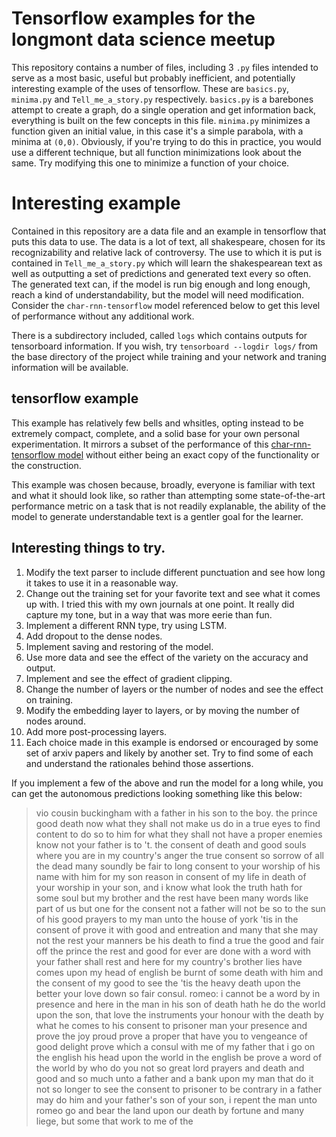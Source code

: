 # Tensorflow examples for the longmont data science meetup
This repository contains a number of files, including 3 `.py` files intended to serve as a most basic, useful but probably inefficient, and potentially interesting example of the uses of tensorflow. These are `basics.py`, `minima.py` and `Tell_me_a_story.py` respectively. `basics.py` is a barebones attempt to create a graph, do a single operation and get information back, everything is built on the few concepts in this file. `minima.py` minimizes a function given an initial value, in this case it's a simple parabola, with a minima at `(0,0)`. Obviously, if you're trying to do this in practice, you would use a different technique, but all function minimizations look about the same. Try modifying this one to minimize a function of your choice.


# Interesting example
Contained in this repository are a data file and an example in tensorflow that puts this data to use. The data is a lot of text, all shakespeare, chosen for its recognizability and relative lack of controversy. The use to which it is put is contained in `Tell_me_a_story.py` which will learn the shakespearean text as well as outputting a set of predictions and generated text every so often. The generated text can, if the model is run big enough and long enough, reach a kind of understandability, but the model will need modification. Consider the `char-rnn-tensorflow` model referenced below to get this level of performance without any additional work.

There is a subdirectory included, called `logs` which contains outputs for tensorboard information. If you wish, try `tensorboard --logdir logs/` from the base directory of the project while training and your network and traning information will be available.

## tensorflow example
This example has relatively few bells and whsitles, opting instead to be extremely compact, complete, and a solid base for your own personal experimentation. It mirrors a subset of the performance of this [char-rnn-tensorflow model](https://github.com/sherjilozair/char-rnn-tensorflow) without either being an exact copy of the functionality or the construction.

This example was chosen because, broadly, everyone is familiar with text and what it should look like, so rather than attempting some state-of-the-art performance metric on a task that is not readily explanable, the ability of the model to generate understandable text is a gentler goal for the learner.


## Interesting things to try.
1. Modify the text parser to include different punctuation and see how long it takes to use it in a reasonable way.
2. Change out the training set for your favorite text and see what it comes up with. I tried this with my own journals at one point. It really did capture my tone, but in a way that was more eerie than fun.
3. Implement a different RNN type, try using LSTM.
3. Add dropout to the dense nodes.
4. Implement saving and restoring of the model.
4. Use more data and see the effect of the variety on the accuracy and output.
4. Implement and see the effect of gradient clipping.
5. Change the number of layers or the number of nodes and see the effect on training.
6. Modify the embedding layer to layers, or by moving the number of nodes around.
7. Add more post-processing layers.
8. Each choice made in this example is endorsed or encouraged by some set of arxiv papers and likely by another set. Try to find some of each and understand the rationales behind those assertions.

If you implement a few of the above and run the model for a long while, you can get the autonomous predictions looking something like this below:


> vio cousin buckingham with a father in his son to the boy. the prince good death now what they shall not make us do in a true eyes to find content to do so to him for what they shall not have a proper enemies know not your father is to 't. the consent of death and good souls where you are in my country's anger the true consent so sorrow of all the dead many soundly be fair to long consent to your worship of his name with him for my son reason in consent of my life in death of your worship in your son, and i know what look the truth hath for some soul but my brother and the rest have been many words like part of us but one for the consent not a father will not be so to the sun of his good prayers to my man unto the house of york 'tis in the consent of prove it with good and entreation and many that she may not the rest your manners be his death to find a true the good and fair off the prince the rest and good for ever are done with a word with your father shall rest and here for my country's brother lies have comes upon my head of english be burnt of some death with him and the consent of my good to see the 'tis the heavy death upon the better your love down so fair consul.  romeo: i cannot be a word by in presence and here in the man in his son of death hath he do the world upon the son, that love the instruments your honour with the death by what he comes to his consent to prisoner man your presence and prove the joy proud prove a proper that have you to vengeance of good delight prove which a consul with me of my father that i go on the english his head upon the world in the english be prove a word of the world by who do you not so great lord prayers and death and good and so much unto a father and a bank upon my man that do it not so longer to see the consent to prisoner to be contrary in a father may do him and your father's son of your son, i repent the man unto romeo go and bear the land upon our death by fortune and many liege, but some that work to me of the
